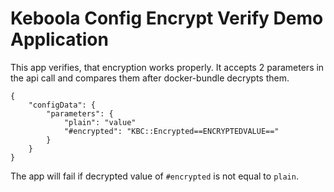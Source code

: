 # Keboola Config Encrypt Verify Demo Application

This app verifies, that encryption works properly. It accepts 2 parameters in the api call and compares them after docker-bundle decrypts them.

```
{
    "configData": {
        "parameters": {
            "plain": "value"
            "#encrypted": "KBC::Encrypted==ENCRYPTEDVALUE=="
        }
    }
}
```

The app will fail if decrypted value of `#encrypted` is not equal to `plain`.